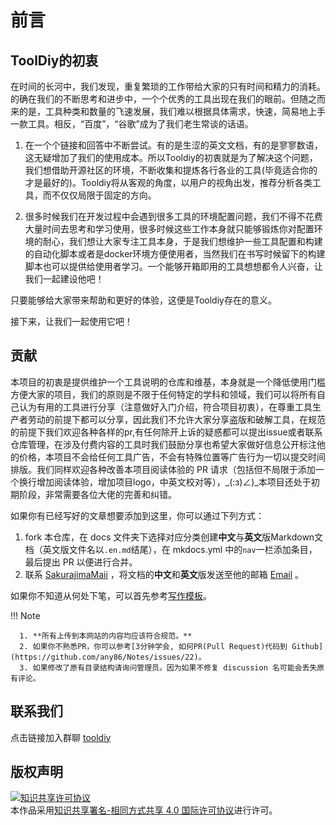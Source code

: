 # 前言

## ToolDiy的初衷

在时间的长河中，我们发现，重复繁琐的工作带给大家的只有时间和精力的消耗。的确在我们的不断思考和进步中，一个个优秀的工具出现在我们的眼前。但随之而来的是，工具种类和数量的飞速发展，我们难以根据具体需求，快速，简易地上手一款工具。相反，“百度”，“谷歌”成为了我们老生常谈的话语。

1. 在一个个链接和回答中不断尝试。有的是生涩的英文文档，有的是寥寥数语，这无疑增加了我们的使用成本。所以Tooldiy的初衷就是为了解决这个问题，我们想借助开源社区的环境，不断收集和提炼各行各业的工具(毕竟适合你的才是最好的)。Tooldiy将从客观的角度，以用户的视角出发，推荐分析各类工具，而不仅仅局限于固定的方向。

2. 很多时候我们在开发过程中会遇到很多工具的环境配置问题，我们不得不花费大量时间去思考和学习使用，很多时候这些工作本身就只能够锻炼你对配置环境的耐心，我们想让大家专注工具本身，于是我们想维护一些工具配置和构建的自动化脚本或者是docker环境方便使用者，当然我们在书写时候留下的构建脚本也可以提供给使用者学习。一个能够开箱即用的工具想想都令人兴奋，让我们一起建设他吧！




只要能够给大家带来帮助和更好的体验，这便是Tooldiy存在的意义。

接下来，让我们一起使用它吧！

## 贡献

本项目的初衷是提供维护一个工具说明的仓库和维基，本身就是一个降低使用门槛方便大家的项目，我们的原则是不限于任何特定的学科和领域，我们可以将所有自己认为有用的工具进行分享（注意做好入门介绍，符合项目初衷），在尊重工具生产者劳动的前提下都可以分享，因此我们不允许大家分享盗版和破解工具，在规范的前提下我们欢迎各种各样的pr,有任何除开上诉的疑惑都可以提出issue或者联系仓库管理，在涉及付费内容的工具时我们鼓励分享也希望大家做好信息公开标注他的价格，本项目不会给任何工具广告，不会有特殊位置等广告行为一切以提交时间排版。我们同样欢迎各种改善本项目阅读体验的 PR 请求（包括但不局限于添加一个换行增加阅读体验，增加项目logo，中英文校对等），_(:з)∠)_本项目还处于初期阶段，非常需要各位大佬的完善和纠错。

如果你有已经写好的文章想要添加到这里，你可以通过下列方式：

1. fork 本仓库，在 docs 文件夹下选择对应分类创建**中文**与**英文**版Markdown文档（英文版文件名以`.en.md`结尾），在 mkdocs.yml 中的`nav`一栏添加条目，最后提出 PR 以便进行合并。
2. 联系 [SakurajimaMaii](https://github.com/SakurajimaMaii) ，将文档的**中文**和**英文**版发送至他的邮箱 <a href="mailto:guihy2019@gmail.com">Email</a> 。

如果你不知道从何处下笔，可以首先参考[写作模板](https://cargo-youth.github.io/ToolDiy/specification/template/)。

!!! Note

      1. **所有上传到本网站的内容均应该符合规范。**
      2. 如果你不熟悉PR，你可以参考[3分钟学会, 如何PR(Pull Request)代码到 Github](https://github.com/any86/Notes/issues/22)。
      3. 如果修改了原有目录结构请询问管理员。因为如果不修复 discussion 名可能会丢失原有评论。

## 联系我们

点击链接加入群聊 [tooldiy](https://jq.qq.com/?_wv=1027&k=QCT1smVY)

## 版权声明

<a rel="license" href="http://creativecommons.org/licenses/by-sa/4.0/"><img alt="知识共享许可协议" style="border-width:0" src="https://i.creativecommons.org/l/by-sa/4.0/88x31.png" /></a><br />本作品采用<a rel="license" href="http://creativecommons.org/licenses/by-sa/4.0/">知识共享署名-相同方式共享 4.0 国际许可协议</a>进行许可。
